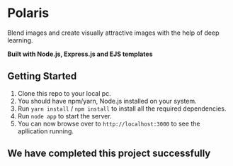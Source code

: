 # Polaris

Blend images and create visually attractive images with the help of deep learning.
 
__Built with Node.js, Express.js and EJS templates__

## Getting Started 

1. Clone this repo to your local pc.
2. You should have npm/yarn, Node.js installed on your system.
3. Run `yarn install` / `npm install` to install all the required dependencies.
4. Run `node app` to start the server.
5. You can now browse over to `http://localhost:3000` to see the apllication running.

## We have completed this project successfully 

